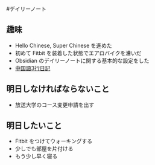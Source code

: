#デイリーノート
## 趣味
- Hello Chinese, Super Chinese を進めた
- 初めて Fitbit を装着した状態でエアロバイクを漕いだ
- Obsidian のデイリーノートに関する基本的な設定をした
- [中国語3行日記](https://x.com/0918nobita/status/1715017313412649033?s=20)
## 明日しなければならないこと
- 放送大学のコース変更申請を出す
## 明日したいこと
- Fitbit をつけてウォーキングする
- 少しでも部屋を片付ける
- もう少し早く寝る
